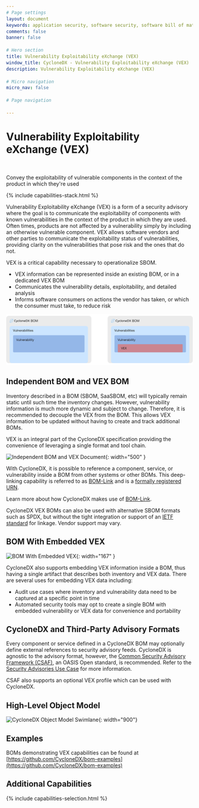 ```yaml
---
# Page settings
layout: document
keywords: application security, software security, software bill of material, SBOM, BOM, HBOM, VEX, VDR, open source, supply chain, specification, spdx, license, package url, purl, cpe
comments: false
banner: false

# Hero section
title: Vulnerability Exploitability eXchange (VEX)
window_title: CycloneDX - Vulnerability Exploitability eXchange (VEX)
description: Vulnerability Exploitability eXchange (VEX)

# Micro navigation
micro_nav: false

# Page navigation
    
---
```


# Vulnerability Exploitability eXchange (VEX)

&nbsp;<!-- without this hack, the dropdown menu has issues due to h1 and h2 happening right after each other -->

<div id="capabilities-section">
<p class="large-quote">Convey the exploitability of vulnerable components in the context of the product in which they're used</p>
{% include capabilities-stack.html %}
</div>

Vulnerability Exploitability eXchange (VEX) is a form of a security advisory where the goal is to communicate the exploitability
of components with known vulnerabilities in the context of the product in which they are used. Often times, products 
are not affected by a vulnerability simply by including an otherwise vulnerable component. VEX allows software vendors 
and other parties to communicate the exploitability status of vulnerabilities, providing clarity on the vulnerabilities
that pose risk and the ones that do not.

VEX is a critical capability necessary to operationalize SBOM. 

- VEX information can be represented inside an existing BOM, or in a dedicated VEX BOM
- Communicates the vulnerability details, exploitability, and detailed analysis
- Informs software consumers on actions the vendor has taken, or which the consumer must take, to reduce risk

![Abstract of VDR and VEX data represented in a BOM](../../theme/assets/images/VDR+VEX-BOM-Cascade.svg)

## Independent BOM and VEX BOM
Inventory described in a BOM (SBOM, SaaSBOM, etc) will typically remain static until such time the inventory changes. 
However, vulnerability information is much more dynamic and subject to change. Therefore, it is recommended to decouple 
the VEX from the BOM. This allows VEX information to be updated without having to create and track additional BOMs.

VEX is an integral part of the CycloneDX specification providing the convenience of leveraging a single format and tool chain.

![Independent BOM and VEX Document](../../theme/assets/images/vexbom.svg){: width="500" }

With CycloneDX, it is possible to reference a component, service, or vulnerability inside a BOM from other systems or 
other BOMs. This deep-linking capability is referred to as [BOM-Link](../bomlink) and is a 
[formally registered URN](https://www.iana.org/assignments/urn-formal/cdx).

Learn more about how CycloneDX makes use of [BOM-Link](../bomlink).

CycloneDX VEX BOMs can also be used with alternative SBOM formats such as SPDX, but without the tight integration or
support of an [IETF standard](https://www.iana.org/assignments/urn-namespaces) for linkage. Vendor support may vary.

## BOM With Embedded VEX

![BOM With Embedded VEX](../../theme/assets/images/embedded-vex.svg){: width="167" }

CycloneDX also supports embedding VEX information inside a BOM, thus having a single artifact that describes both
inventory and VEX data. There are several uses for embedding VEX data including:

* Audit use cases where inventory and vulnerability data need to be captured at a specific point in time
* Automated security tools may opt to create a single BOM with embedded vulnerability or VEX data for convenience and portability

## CycloneDX and Third-Party Advisory Formats

Every component or service defined in a CycloneDX BOM may optionally define external references to security advisory 
feeds. CycloneDX is agnostic to the advisory format, however, the 
[Common Security Advisory Framework (CSAF)](https://www.oasis-open.org/committees/csaf), an OASIS Open standard, is 
recommended. Refer to the [Security Advisories Use Case](../../use-cases/#security-advisories) for more information.

CSAF also supports an optional VEX profile which can be used with CycloneDX.

## High-Level Object Model

![CycloneDX Object Model Swimlane](../../theme/assets/images/CycloneDX-Object-Model-Swimlane.svg){: width="900"}

## Examples

BOMs demonstrating VEX capabilities can be found at
[https://github.com/CycloneDX/bom-examples](https://github.com/CycloneDX/bom-examples)

## Additional Capabilities
{% include capabilities-selection.html %}